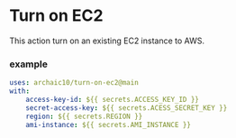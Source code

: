 # Turn on EC2
 This action turn on an existing EC2 instance to AWS.

### example
```yml
uses: archaic10/turn-on-ec2@main
with:
    access-key-id: ${{ secrets.ACCESS_KEY_ID }}
    secret-access-key: ${{ secrets.ACESS_SECRET_KEY }}
    region: ${{ secrets.REGION }}
    ami-instance: ${{ secrets.AMI_INSTANCE }}   
```